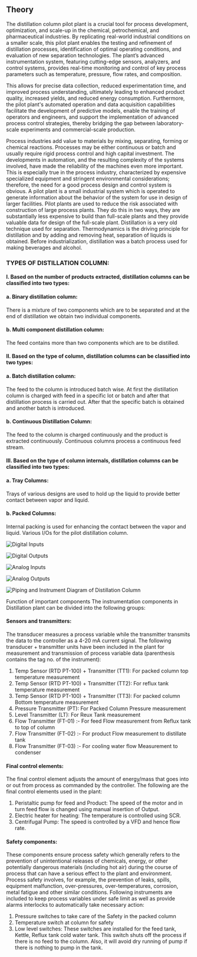 ## Theory

The distillation column pilot plant is a crucial tool for process development, optimization, and scale-up in the chemical, petrochemical, and pharmaceutical industries. By replicating real-world industrial conditions on a smaller scale, this pilot plant enables the testing and refinement of distillation processes, identification of optimal operating conditions, and evaluation of new separation technologies. The plant’s advanced instrumentation system, featuring cutting-edge sensors, analyzers, and control systems, provides real-time monitoring and control of key process parameters such as temperature, pressure, flow rates, and composition.

This allows for precise data collection, reduced experimentation time, and improved process understanding, ultimately leading to enhanced product quality, increased yields, and reduced energy consumption. Furthermore, the pilot plant's automated operation and data acquisition capabilities facilitate the development of predictive models, enable the training of operators and engineers, and support the implementation of advanced process control strategies, thereby bridging the gap between laboratory-scale experiments and commercial-scale production.

Process industries add value to materials by mixing, separating, forming or chemical reactions. Processes may be either continuous or batch and usually require rigid process control and high capital investment. The developments in automation, and the resulting complexity of the systems involved, have made the reliability of the machines even more important. This is especially true in the process industry, characterized by expensive specialized equipment and stringent environmental considerations; therefore, the need for a good process design and control system is obvious. A pilot plant is a small industrial system which is operated to generate information about the behavior of the system for use in design of larger facilities. Pilot plants are used to reduce the risk associated with construction of large process plants. They do this in two ways, they are substantially less expensive to build than full-scale plants and they provide valuable data for design of the full-scale plant. Distillation is a very old technique used for separation. Thermodynamics is the driving principle for distillation and by adding and removing heat, separation of liquids is obtained. Before industrialization, distillation was a batch process used for making beverages and alcohol. 

### TYPES OF DISTILLATION COLUMN: 


#### I. Based on the number of products extracted, distillation columns can be classified into two types:

#### a.	Binary distillation column: 

There is a mixture of two components which are to be separated and at the end of distillation we obtain two individual components.
 
#### b. Multi component distillation column: 

The feed contains more than two components which are to be distilled.

#### II. Based on the type of column, distillation columns can be classified into two types:

#### a. Batch distillation column: 

The feed to the column is introduced batch wise. At first the distillation column is charged with feed in a specific lot or batch and after that distillation process is carried out. After that the specific batch is obtained and another batch is introduced. 

#### b. Continuous Distillation Column: 

The feed to the column is charged continuously and the product is extracted continuously. Continuous columns process a continuous feed stream. 

#### III. Based on the type of column internals, distillation columns can be classified into two types: 

#### a. Tray Columns: 

Trays of various designs are used to hold up the liquid to provide better contact between vapor and liquid. 

#### b. Packed Columns: 

Internal packing is used for enhancing the contact between the vapor and liquid.
Various I/Os for the pilot distillation column.


![*Digital Inputs*](images/Digital_Inputs.png)


![*Digital Outputs*](images/Digital_Outputs.png)


![*Analog Inputs*](images/Analog_Inputs.png)


![*Analog Outputs*](images/Analog_Outputs.png)


![*Piping and Instrument Diagram of Distillation Column*](images/Piping_and_Instrument_Diagram_of_Distillation_Column.png)

Function of important components
The instrumentation components in Distillation plant can be divided into the following groups:

#### Sensors and transmitters:

The transducer measures a process variable while the transmitter transmits the data to the controller as a 4-20 mA current signal. The following transducer + transmitter units have been included in the plant for measurement and transmission of process variable data (parenthesis contains the tag no. of the instrument):

1. Temp Sensor (RTD PT-100) + Transmitter (TT1): For packed column top temperature measurement
2. Temp Sensor (RTD PT-100) + Transmitter (TT2): For reflux tank temperature measurement
3. Temp Sensor (RTD PT-100) + Transmitter (TT3): For packed column Bottom temperature measurement
4. Pressure Transmitter (PT): For Packed Column Pressure measurement
5. Level Transmitter (LT): For Reux Tank measurement
6. Flow Transmitter (FT-01) :- For feed Flow measurement from Reflux tank to top of column
7. Flow Transmitter (FT-02) :- For product Flow measurement to distillate tank
8. Flow Transmitter (FT-03) :- For cooling water flow Measurement to condenser

#### Final control elements:

The final control element adjusts the amount of energy/mass that goes into or out from process as commanded by the controller. The following are the final control elements used in the plant:

1. Peristaltic pump for feed and Product: The speed of the motor and in turn feed flow is changed using manual insertion of Output.
2. Electric heater for heating: The temperature is controlled using SCR.
3. Centrifugal Pump: The speed is controlled by a VFD and hence flow rate.

#### Safety components:

These components ensure process safety which generally refers to the prevention of unintentional releases of chemicals, energy, or other potentially dangerous materials (including hot air) during the course of process that can have a serious effect to the plant and environment. Process safety involves, for example, the prevention of leaks, spills, equipment malfunction, over-pressures, over-temperatures, corrosion, metal fatigue and other similar conditions. Following instruments are included to keep process variables under safe limit as well as provide alarms interlocks to automatically take necessary action:

1. Pressure switches to take care of the Safety in the packed column
2. Temperature switch at column for safety
3. Low level switches:
These switches are installed for the feed tank, Kettle, Reflux tank cold water tank. This switch shuts off the process if there is no feed to the column. Also, it will avoid dry running of pump if there is nothing to pump in the tank.


